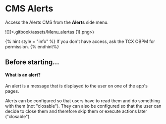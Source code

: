 CMS Alerts
==========

Access the Alerts CMS from the **Alerts** side menu.

\!\[\]\(<.gitbook/assets/Menu\_alertas \(1\).png>\)

\{% hint style = "info" %\} If you don't have access, ask the TCX OBPM for permission. \{% endhint%\}

Before starting...
------------------

#### What is an alert?

An alert is a message that is displayed to the user on one of the app's pages. 

Alerts can be configured so that users have to read them and do something with them \(not "closable"\). They can also be configured so that the user can decide to close them and therefore skip them or execute actions later \("closable"\).

